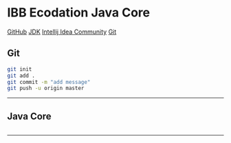  # IBB Ecodation Java Core
 [GitHub](https://github.com/aykut-gumus/ibb_ecodation_javacore.git)
 [JDK](https://www.oracle.com/tr/java/technologies/downloads/#jdk23-windows)
 [Intellij Idea Community](https://www.jetbrains.com/idea/download/?section=windows)
 [Git](https://git-scm.com/downloads/win)
 

## Git
```sh
git init
git add .
git commit -m "add message"
git push -u origin master
```
---

## Java Core
```sh

```
---

